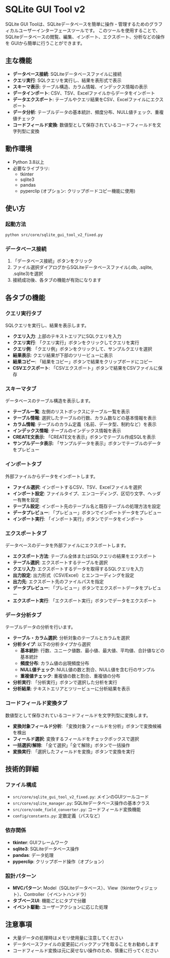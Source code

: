 # SQLite GUI Tool v2

SQLite GUI Toolは、SQLiteデータベースを簡単に操作・管理するためのグラフィカルユーザーインターフェースツールです。
このツールを使用することで、SQLiteデータベースの閲覧、編集、インポート、エクスポート、分析などの操作を
GUIから簡単に行うことができます。

## 主な機能

- **データベース接続**: SQLiteデータベースファイルに接続
- **クエリ実行**: SQLクエリを実行し、結果を表形式で表示
- **スキーマ表示**: テーブル構造、カラム情報、インデックス情報の表示
- **データインポート**: CSV、TSV、Excelファイルからデータをインポート
- **データエクスポート**: テーブルやクエリ結果をCSV、Excelファイルにエクスポート
- **データ分析**: テーブルデータの基本統計、頻度分布、NULL値チェック、重複値チェック
- **コードフィールド変換**: 数値型として保存されているコードフィールドを文字列型に変換

## 動作環境

- Python 3.8以上
- 必要なライブラリ:
  - tkinter
  - sqlite3
  - pandas
  - pyperclip (オプション: クリップボードコピー機能に使用)

## 使い方

### 起動方法

```bash
python src/core/sqlite_gui_tool_v2_fixed.py
```

### データベース接続

1. 「データベース接続」ボタンをクリック
2. ファイル選択ダイアログからSQLiteデータベースファイル(.db, .sqlite, .sqlite3)を選択
3. 接続成功後、各タブの機能が有効になります

## 各タブの機能

### クエリ実行タブ

SQLクエリを実行し、結果を表示します。

- **クエリ入力**: 上部のテキストエリアにSQLクエリを入力
- **クエリ実行**: 「クエリ実行」ボタンをクリックしてクエリを実行
- **クエリ例**: 「クエリ例」ボタンをクリックして、サンプルクエリを選択
- **結果表示**: クエリ結果が下部のツリービューに表示
- **結果コピー**: 「結果をコピー」ボタンで結果をクリップボードにコピー
- **CSVエクスポート**: 「CSVエクスポート」ボタンで結果をCSVファイルに保存

### スキーマタブ

データベースのテーブル構造を表示します。

- **テーブル一覧**: 左側のリストボックスにテーブル一覧を表示
- **テーブル情報**: 選択したテーブルの行数、カラム数などの基本情報を表示
- **カラム情報**: テーブルのカラム定義（名前、データ型、制約など）を表示
- **インデックス情報**: テーブルのインデックス情報を表示
- **CREATE文表示**: 「CREATE文を表示」ボタンでテーブル作成SQLを表示
- **サンプルデータ表示**: 「サンプルデータを表示」ボタンでテーブルのデータをプレビュー

### インポートタブ

外部ファイルからデータをインポートします。

- **ファイル選択**: インポートするCSV、TSV、Excelファイルを選択
- **インポート設定**: ファイルタイプ、エンコーディング、区切り文字、ヘッダー有無を設定
- **テーブル設定**: インポート先のテーブル名と既存テーブルの処理方法を設定
- **データプレビュー**: 「プレビュー」ボタンでインポートデータをプレビュー
- **インポート実行**: 「インポート実行」ボタンでデータをインポート

### エクスポートタブ

データベースのデータを外部ファイルにエクスポートします。

- **エクスポート方法**: テーブル全体またはSQLクエリの結果をエクスポート
- **テーブル選択**: エクスポートするテーブルを選択
- **クエリ入力**: エクスポートするデータを取得するSQLクエリを入力
- **出力設定**: 出力形式（CSV/Excel）とエンコーディングを設定
- **出力先**: エクスポート先のファイルパスを指定
- **データプレビュー**: 「プレビュー」ボタンでエクスポートデータをプレビュー
- **エクスポート実行**: 「エクスポート実行」ボタンでデータをエクスポート

### データ分析タブ

テーブルデータの分析を行います。

- **テーブル・カラム選択**: 分析対象のテーブルとカラムを選択
- **分析タイプ**: 以下の分析タイプから選択
  - **基本統計**: 行数、ユニーク値数、最小値、最大値、平均値、合計値などの基本統計
  - **頻度分布**: カラム値の出現頻度分布
  - **NULL値チェック**: NULL値の数と割合、NULL値を含む行のサンプル
  - **重複値チェック**: 重複値の数と割合、重複値の分布
- **分析実行**: 「分析実行」ボタンで選択した分析を実行
- **分析結果**: テキストエリアとツリービューに分析結果を表示

### コードフィールド変換タブ

数値型として保存されているコードフィールドを文字列型に変換します。

- **変換対象フィールド分析**: 「変換対象フィールドを分析」ボタンで変換候補を検出
- **フィールド選択**: 変換するフィールドをチェックボックスで選択
- **一括選択/解除**: 「全て選択」「全て解除」ボタンで一括操作
- **変換実行**: 「選択したフィールドを変換」ボタンで変換を実行

## 技術的詳細

### ファイル構成

- `src/core/sqlite_gui_tool_v2_fixed.py`: メインのGUIツールコード
- `src/core/sqlite_manager.py`: SQLiteデータベース操作の基本クラス
- `src/core/code_field_converter.py`: コードフィールド変換機能
- `config/constants.py`: 定数定義（パスなど）

### 依存関係

- **tkinter**: GUIフレームワーク
- **sqlite3**: SQLiteデータベース操作
- **pandas**: データ処理
- **pyperclip**: クリップボード操作（オプション）

### 設計パターン

- **MVCパターン**: Model（SQLiteデータベース）、View（tkinterウィジェット）、Controller（イベントハンドラ）
- **タブベースUI**: 機能ごとにタブで分離
- **イベント駆動**: ユーザーアクションに応じた処理

## 注意事項

- 大量データの処理時はメモリ使用量に注意してください
- データベースファイルの変更前にバックアップを取ることをお勧めします
- コードフィールド変換は元に戻せない操作のため、慎重に行ってください